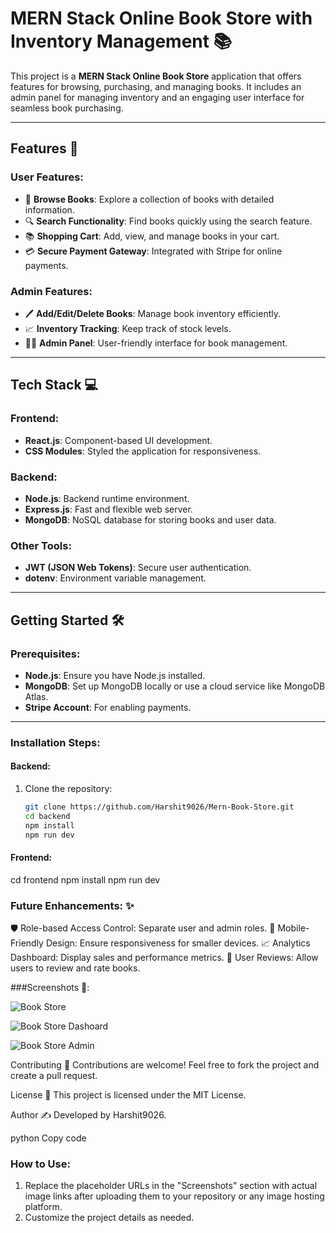 # MERN Stack Online Book Store with Inventory Management 📚

This project is a **MERN Stack Online Book Store** application that offers features for browsing, purchasing, and managing books. It includes an admin panel for managing inventory and an engaging user interface for seamless book purchasing.

---

## Features 🚀

### User Features:
- 🛒 **Browse Books**: Explore a collection of books with detailed information.
- 🔍 **Search Functionality**: Find books quickly using the search feature.
- 📚 **Shopping Cart**: Add, view, and manage books in your cart.
- 💳 **Secure Payment Gateway**: Integrated with Stripe for online payments.

### Admin Features:
- 🖊️ **Add/Edit/Delete Books**: Manage book inventory efficiently.
- 📈 **Inventory Tracking**: Keep track of stock levels.
- 🧑‍💻 **Admin Panel**: User-friendly interface for book management.

---

## Tech Stack 💻

### Frontend:
- **React.js**: Component-based UI development.
- **CSS Modules**: Styled the application for responsiveness.

### Backend:
- **Node.js**: Backend runtime environment.
- **Express.js**: Fast and flexible web server.
- **MongoDB**: NoSQL database for storing books and user data.

### Other Tools:
- **JWT (JSON Web Tokens)**: Secure user authentication.
- **dotenv**: Environment variable management.

---

## Getting Started 🛠️

### Prerequisites:
- **Node.js**: Ensure you have Node.js installed.
- **MongoDB**: Set up MongoDB locally or use a cloud service like MongoDB Atlas.
- **Stripe Account**: For enabling payments.

---

### Installation Steps:

#### Backend:
1. Clone the repository:
   ```bash
   git clone https://github.com/Harshit9026/Mern-Book-Store.git
   cd backend
   npm install
   npm run dev
   
 #### Frontend:
 cd frontend
 npm install
 npm run dev



###  Future Enhancements: ✨
🛡️ Role-based Access Control: Separate user and admin roles.
📱 Mobile-Friendly Design: Ensure responsiveness for smaller devices.
📈 Analytics Dashboard: Display sales and performance metrics.
🌟 User Reviews: Allow users to review and rate books.

###Screenshots 📸:

![Book Store ](https://github.com/Harshit9026/Mern-Book-Store/blob/main/client/src/assets/WhatsApp%20Image%202025-01-06%20at%2014.46.29_d20c6b11.jpg?raw=true)

![Book Store Dashoard](https://github.com/Harshit9026/Mern-Book-Store/blob/main/client/src/assets/WhatsApp%20Image%202025-01-06%20at%2014.49.32_fd516e7a.jpg?raw=true)

![Book Store Admin](https://github.com/Harshit9026/Mern-Book-Store/blob/main/client/src/assets/WhatsApp%20Image%202025-01-06%20at%2014.49.53_01bbbf15.jpg?raw=true)







Contributing 🤝
Contributions are welcome! Feel free to fork the project and create a pull request.

License 📝
This project is licensed under the MIT License.

Author ✍️
Developed by Harshit9026.

python
Copy code

### How to Use:

1. Replace the placeholder URLs in the "Screenshots" section with actual image links after uploading them to your repository or any image hosting platform.
2. Customize the project details as needed.

